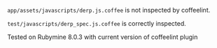 `app/assets/javascripts/derp.js.coffee` is not inspected by coffeelint.

`test/javascripts/derp_spec.js.coffee` is correctly inspected.

Tested on Rubymine 8.0.3 with current version of coffeelint plugin